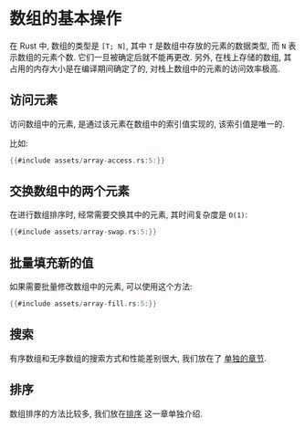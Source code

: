 # 数组的基本操作

在 Rust 中, 数组的类型是 `[T; N]`, 其中 `T` 是数组中存放的元素的数据类型, 而 `N` 表示数组的元素个数.
它们一旦被确定后就不能再更改. 另外, 在栈上存储的数组, 其占用的内存大小是在编译期间确定了的,
对栈上数组中的元素的访问效率极高.

## 访问元素

访问数组中的元素, 是通过该元素在数组中的索引值实现的, 该索引值是唯一的.

比如:

```rust
{{#include assets/array-access.rs:5:}}
```

## 交换数组中的两个元素

在进行数组排序时, 经常需要交换其中的元素, 其时间复杂度是 `O(1)`:

```rust
{{#include assets/array-swap.rs:5:}}
```

## 批量填充新的值

如果需要批量修改数组中的元素, 可以使用这个方法:

```rust
{{#include assets/array-fill.rs:5:}}
```

## 搜索

有序数组和无序数组的搜索方式和性能差别很大, 我们放在了 [单独的章节](../search/index.md).

## 排序

数组排序的方法比较多, 我们放在[排序](../sort/index.md) 这一章单独介绍.
